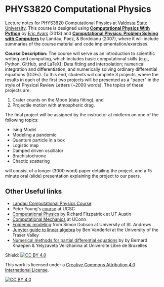 # PHYS3820 Computational Physics

Lecture notes for PHYS3820 Computational Physics at [Valdosta State University](https://www.valdosta.edu/phy/).  This course is designed using [**Computational Physics
With Python**](https://belglas.files.wordpress.com/2018/03/cpwp.pdf) by [Eric Ayars](https://www.csuchico.edu/physics/people/faculty/eric-ayars.shtml) (2013) and [**Computational Physics: Problem Solving with Computers**](https://www.google.com/books/edition/_/RBg-vgAACAAJ?hl) by Landau, Paez, & Bordeianu (2007), where it will include summaries of the course material and code implementation/exercises. 

**Course Description:** The course will serve as an introduction to scientific writing and computing, which includes basic computational skills (e.g., Python, GitHub, and LaTeX); Data fitting and interpolation; numerical integration and differentiation; and numerically solving ordinary differential equations (ODEs).  To this end, students will complete 3 projects, where the results in each of the first two projects will be presented as a "paper" in the style of Physical Review Letters (~2000 words).  The topics of these projects are:

1. Crater counts on the Moon (data fitting), and
2. Projectile motion with atmospheric drag.

The final project will be assigned by the instructor at midterm on one of the following topics:

- Ising Model
- Modeling a pandemic
- Quantum particle in a box
- Logistic map
- Damped driven oscillator
- Brachistochrone
- Chaotic scattering

will consist of a longer (3000 word) paper detailing the project, and a 15 minute oral (slide) presentation explaining the project to our peers.

## Other Useful links
- [Landau Computational Physics Course](https://www.youtube.com/playlist?list=PLnWQ_pnPVzmJnp794rQXIcwJIjwy7Nb2U)
- Peter Young's [course](https://young.physics.ucsc.edu/115/) at UCSC
- [Computational Physics](https://farside.ph.utexas.edu/teaching/329/329.pdf) by Richard Fitzpatrick at UT Austin
- [Computational Mechanics](https://cooperrc.github.io/computational-mechanics/README.html) at UConn
- [Epidemic modeling](https://simondobson.org/introduction-to-epidemics/index.html) from Simon Dobson at University of St. Andrews
- [Jupyter guide to linear algebra](https://bvanderlei.github.io/jupyter-guide-to-linear-algebra/intro.html) by Ben Vanderlei at the University of the Fraser Valley
- [Numerical methods for partial differential equations](https://aquaulb.github.io/book_solving_pde_mooc/solving_pde_mooc/notebooks/01_Introduction/01_00_Preface.html) by by Bernard Knaepen & Yelyzaveta Velizhanina at Universite Libre de Bruxelles

Shield: [![CC BY 4.0][cc-by-shield]][cc-by]

This work is licensed under a
[Creative Commons Attribution 4.0 International License][cc-by].

[![CC BY 4.0][cc-by-image]][cc-by]

[cc-by]: http://creativecommons.org/licenses/by/4.0/
[cc-by-image]: https://i.creativecommons.org/l/by/4.0/88x31.png
[cc-by-shield]: https://img.shields.io/badge/License-CC%20BY%204.0-lightgrey.svg